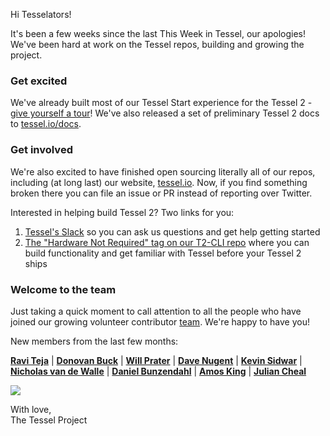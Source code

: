 Hi Tesselators!

It's been a few weeks since the last This Week in Tessel, our apologies! We've been hard at work on the Tessel repos, building and growing the project.

### Get excited

We've already built most of our Tessel Start experience for the Tessel 2 - [give yourself a tour](tessel.io/t2-start)! We've also released a set of preliminary Tessel 2 docs to [tessel.io/docs](https://tessel.io/docs/home).

### Get involved

We're also excited to have finished open sourcing literally all of our repos, including (at long last) our website, [tessel.io](https://github.com/tessel/tessel.io). Now, if you find something broken there you can file an issue or PR instead of reporting over Twitter.

Interested in helping build Tessel 2? Two links for you:

1. [Tessel's Slack](https://tessel-slack.herokuapp.com/) so you can ask us questions and get help getting started
2. [The "Hardware Not Required" tag on our T2-CLI repo](https://github.com/tessel/t2-cli/labels/Hardware%20Not%20Required) where you can build functionality and get familiar with Tessel before your Tessel 2 ships

### Welcome to the team

Just taking a quick moment to call attention to all the people who have joined our growing volunteer contributor [team](https://github.com/tessel/project/blob/master/TEAM.md). We're happy to have you!

New members from the last few months:

[**Ravi Teja**](https://twitter.com/KTeza1) | [**Donovan Buck**](https://twitter.com/dtex) | [**Will Prater**](https://twitter.com/wprater) |  [**Dave Nugent**](https://twitter.com/drnugent) | [**Kevin Sidwar**](https://twitter.com/KevinSidwar) | [**Nicholas van de Walle**](https://twitter.com/mrn_ice) | [**Daniel Bunzendahl**](http://www.bunzendahl.com) | [**Amos King**](https://twitter.com/adkron) | [**Julian Cheal**](http://github.com/juliancheal)

![](https://cloud.githubusercontent.com/assets/454690/10731290/945a114c-7bec-11e5-8a81-c61113c51b0b.png)

With love,<br/>
The Tessel Project
